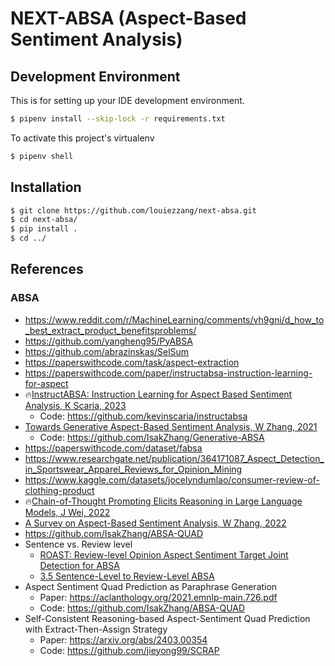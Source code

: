# NEXT-ABSA (Aspect-Based Sentiment Analysis)


## Development Environment
This is for setting up your IDE development environment.
```sh
$ pipenv install --skip-lock -r requirements.txt 
```

To activate this project's virtualenv
```sh
$ pipenv shell
```

## Installation

```sh
$ git clone https://github.com/louiezzang/next-absa.git
$ cd next-absa/
$ pip install .
$ cd ../
```


## References
### ABSA
* https://www.reddit.com/r/MachineLearning/comments/vh9gni/d_how_to_best_extract_product_benefitsproblems/
* https://github.com/yangheng95/PyABSA
* https://github.com/abrazinskas/SelSum
* https://paperswithcode.com/task/aspect-extraction
* https://paperswithcode.com/paper/instructabsa-instruction-learning-for-aspect
* 🔥[InstructABSA: Instruction Learning for Aspect Based Sentiment Analysis, K Scaria, 2023](https://arxiv.org/abs/2302.08624)
    - Code: https://github.com/kevinscaria/instructabsa
* [Towards Generative Aspect-Based Sentiment Analysis, W Zhang, 2021](https://aclanthology.org/2021.acl-short.64.pdf)
    - Code: https://github.com/IsakZhang/Generative-ABSA
* https://paperswithcode.com/dataset/fabsa
* https://www.researchgate.net/publication/364171087_Aspect_Detection_in_Sportswear_Apparel_Reviews_for_Opinion_Mining
* https://www.kaggle.com/datasets/jocelyndumlao/consumer-review-of-clothing-product
* 🔥[Chain-of-Thought Prompting Elicits Reasoning in Large Language Models, J Wei, 2022](https://arxiv.org/abs/2201.11903)
* [A Survey on Aspect-Based Sentiment Analysis, W Zhang, 2022](https://arxiv.org/pdf/2203.01054)
* https://github.com/IsakZhang/ABSA-QUAD
* Sentence vs. Review level
    - [ROAST: Review-level Opinion Aspect Sentiment Target Joint Detection for
ABSA](https://arxiv.org/pdf/2405.20274)
    - [3.5 Sentence-Level to Review-Level ABSA](https://aclanthology.org/2023.ijcnlp-main.41.pdf)
* Aspect Sentiment Quad Prediction as Paraphrase Generation
    - Paper: https://aclanthology.org/2021.emnlp-main.726.pdf
    - Code: https://github.com/IsakZhang/ABSA-QUAD
* Self-Consistent Reasoning-based Aspect-Sentiment Quad Prediction with Extract-Then-Assign Strategy
    - Paper: https://arxiv.org/abs/2403.00354
    - Code: https://github.com/jieyong99/SCRAP

